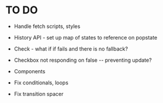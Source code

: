 # TO DO

- Handle fetch scripts, styles
- History API - set up map of states to reference on popstate
- Check - what if if fails and there is no fallback?
- Checkbox not responding on false -- preventing update?
- Components
- Fix conditionals, loops

- Fix transition spacer
